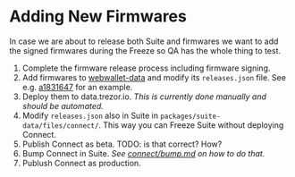 # Adding New Firmwares

In case we are about to release both Suite and firmwares we want to add the signed firmwares during the Freeze so QA has the whole thing to test.

1. Complete the firmware release process including firmware signing.
2. Add firmwares to [webwallet-data](github.com/trezor/webwallet-data/) and modify its `releases.json` file. See e.g. [a1831647](https://github.com/trezor/webwallet-data/commit/f8ed15a8999689e7692b8fc4c00b7aaef25d8011) for an example.
3. Deploy them to data.trezor.io. _This is currently done manually and should be automated._
4. Modify `releases.json` also in Suite in `packages/suite-data/files/connect/`. This way you can Freeze Suite without deploying Connect.
5. Publish Connect as beta. TODO: is that correct? How?
6. Bump Connect in Suite. _See [connect/bump.md](../packages/connect/bump.md) on how to do that._
7. Publush Connect as production.
